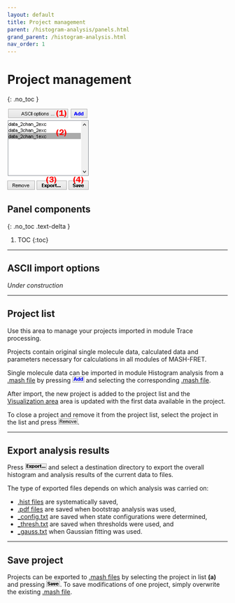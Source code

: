 ```yaml
---
layout: default
title: Project management
parent: /histogram-analysis/panels.html
grand_parent: /histogram-analysis.html
nav_order: 1
---
```


# Project management
{: .no_toc }

<a href="../../assets/images/gui/HA-area-project-management.png"><img src="../../assets/images/gui/HA-area-project-management.png" style="max-width: 186px;"/></a>

## Panel components
{: .no_toc .text-delta }

1. TOC
{:toc}


---

## ASCII import options

*Under construction*


---

## Project list

Use this area to manage your projects imported in module Trace processing.

Projects contain original single molecule data, calculated data and parameters necessary for calculations in all modules of MASH-FRET.

Single molecule data can be imported in module Histogram analysis from a 
[.mash file](../../output-files/mash-mash-project.html) by pressing 
![Add](../../assets/images/gui/HA-but-add.png "Add") and selecting the corresponding 
[.mash file](../../output-files/mash-mash-project.html "Add").

After import, the new project is added to the project list and the 
[Visualization area](panel-visualization-area.html) area is updated with the first data available in the project.

To close a project and remove it from the project list, select the project in the list and press 
![Remove](../../assets/images/gui/HA-but-remove.png "Remove").


---

## Export analysis results

Press 
![Export...](../../assets/images/gui/HA-but-export3p.png "Export...") and select a destination directory to export the overall histogram and analysis results of the current data to files.

The type of exported files depends on which analysis was carried on: 
* [.hist files](../output-files/hist-histograms.html) are systematically saved, 
* [.pdf files](../output-files/pdf-histogram-analysis-figures.html) are saved when bootstrap analysis was used, 
* [_config.txt](../output-files/txt-histogram-state-configurations.html) are saved when state configurations were determined, 
* [_thresh.txt](../output-files/txt-histogram-gaussian-populations.html) are saved when thresholds were used, and 
* [_gauss.txt](../output-files/txt-histogram-gaussian-populations.) when Gaussian fitting was used.


---

## Save project

Projects can be exported to 
[.mash files](../../output-files/mash-mash-project.html) by selecting the project in list **(a)** and pressing 
![Save](../../assets/images/gui/HA-but-save.png "Save").
To save modifications of one project, simply overwrite the existing 
[.mash file](../../output-files/mash-mash-project.html).

